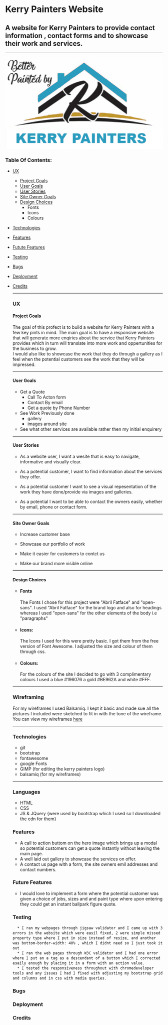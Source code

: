 
# Kerry Painters Website

## A website for Kerry Painters to provide contact information , contact forms and to showcase their work and services.
<hr>

![kerry-painters-logo](assets/images/kerry-painters-reworked-logo.png)

### **Table Of Contents:**

* [UX](#ux) 
    * [Project Goals](#project-goals)
    * [User Goals](#user-goals)
    * [User Stories](#user-stories)
    * [Site Owner Goals](#site-owner-goals)
    * [Design Choices](#design-choices)
        - Fonts
        - Icons
        - Colours
* [Technologies](#technologies)
* [Features](#features)
* [Futute Features](#future-features)
* [Testing](#testing)
* [Bugs](#bugs)
* [Deployment](#deployment)
* [Credits](#credits)
    

    <hr>

    ### UX

    #### Project Goals

    The goal of this profect is to build a website for Kerry Painters with a few 
    key pints in mind.
    The main goal is to have a responsive website that will generate more enqiries about 
    the service that Kerry Painters provides which in turn will translate into more work and oppertunities for 
    the business to grow.<br>
    I would also like to showcase the work that they do through a gallery as
    I feel when the potential customers see the work that they will be impressed.

    <hr>

    #### User Goals 

    * Get a Quote 
        * Call To Acton form
        * Contact By email 
        * Get a quote by Phone Number
    * See Work Previously done 
        * gallery
        * images around site 
    * See what other services are available rather then my initial enquirery

    <hr>

    #### User Stories

    * As a website user, I want a wesite that is easy to navigate, informative and visually clear.

    * As a potential customer, I want to find information about the services they offer.

    * As a potential customer I want to see a visual repesentation of the work they have done/provide via images and galleries.

    * As a potential I want to be able to contact the owners easily, whether by email, phone or contact form.

    <hr>

    #### Site Owner Goals

    * Increase customer base

    * Showcase our portfolio of work

    * Make it easier for customers to contct us

    * Make our brand more visible online

    <hr>

    #### Design Choices

    * #### Fonts
        The Fonts I chose for this project were "Abril Fatface" and "open-sans".
        I used "Abril Fatface" for the brand logo and also for headings whereas I used 
        "open-sans"
        for the other elements of the body i.e "paragraphs"

    * #### Icons: 
        The Icons I used for this were pretty basic. I got them from the 
        free version of Font Awesome. I adjusted the size and colour of them through css.

    * #### Colours:
        For the colours of the site I decided to go with 3 complimentary colours
        I used a blue #196076 a gold #BE962A and white #FFF.


    <hr>

    ### Wireframing
    For my wireframes I used Balsamiq. I kept it basic and made sue all the pictures I included were
     sketched to fit in with the tone of the wireframe. You can view my 
     wireframes [here](https://github.com/Gertobin11/gitpod-full-template/tree/master/assets/wireframes)

    <hr>

    ### Technologies

    * git 
    * bootstrap
    * fontawesome
    * google Fonts
    * GIMP (for editing the kerry painters logo)
    * balsamiq (for my wireframes)

    <hr>

    ### Languages

    * HTML
    * CSS 
    * JS & JQuery {were used by bootstrap which I used so I downloaded the cdn for them}

    ### Features
    * A call to action buttom on the hero image which brings up a modal so potential
     customers can get a quote instantly without leaving the main page.
     * A well laid out gallery to showcase the services on offer.
     * A contact us page with a form, the site owners emil addresses and contact numbers.

    ### Future Features 
    * I would love to implement a form where the potential customer was given a choice of jobs, sizes and and paint type where upon entering they could get an instant ballpark figure quote.


    ### Testing
        * I ran my webpages through jigsaw validator and I came up with 3 errors in the website which were easil fixed, 2 were simple missed property type where I put in size instead of resize, and another was bottom-border-width: 40% , which I didnt need so I just took it out
        * I ran the web pages through W3C validator and I had one error where I put an a tag as a descendant of a button which I corrected esaily enough by placing it in a form with an action value.
        * I tested the responsiveness throughout with chromedeveloper tools and any issues I had I fixed with adjusting my bootstrap grid and columns and in css with media queries. 
    ### Bugs 


    ### Deployment


    ### Credits

